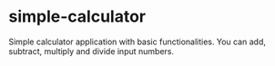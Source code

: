 # simple-calculator
Simple calculator application with basic functionalities. You can add, subtract, multiply and divide input numbers.
